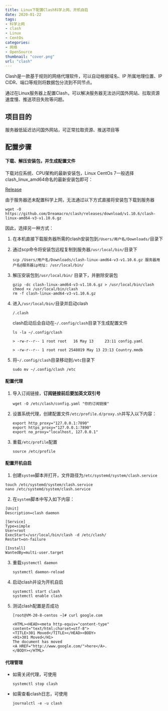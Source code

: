 ```yaml
---
title: Linux下配置Clash科学上网、开机自启
date: 2020-01-22
tags:
- 科学上网
- clash
- Linux
- CentOs
categories: 
- 网络
- OpenSource
thumbnail: "cover.png" 
url: "clash"
---
```




Clash是一款基于规则的网络代理软件，可以自动根据域名、IP 所属地理位置、IP CIDR、端口等规则将数据包分流到不同节点。

通过在Linux服务器上配置Clash，可以解决服务器无法访问国外网站、拉取资源速度慢、推送项目失败等问题。

<!--more-->



## 项目目的

服务器低延迟访问国外网站，可正常拉取资源、推送项目等



## 配置步骤

#### 下载、解压安装包，并生成配置文件

下载对应系统、CPU架构的最新安装包，Linux CentOs 7一般选择clash_linux_amd64命名的最新安装包即可：

[Release](https://github.com/Dreamacro/clash/releases/)

由于服务器还未配置科学上网，无法通过以下方式直接将安装包下载到服务器

```
wget -O https://github.com/Dreamacro/clash/releases/download/v1.10.6/clash-linux-amd64-v3-v1.10.6.gz
```

因此，选择另一种方式：

1. 在本机直接下载服务器所需的clash安装包到`/Users/用户名/Downloads/`目录下

2. 通过scp命令将安装包远程复制到服务器`/usr/local/bin/`目录下 

   ```
   scp /Users/用户名/Downloads/clash-linux-amd64-v3-v1.10.6.gz 服务器用户名@服务器ip地址: /usr/local/bin/ 
   ```

3. 解压安装包到`/usr/local/bin/` 目录下，并删除安装包

   `````
   gzip -dc clash-linux-amd64-v3-v1.10.6.gz > /usr/local/bin/clash
   chmod +x /usr/local/bin/clash
   rm -f clash-linux-amd64-v3-v1.10.6.gz
   `````

4. 进入`/usr/local/bin/`目录并启动clash

   ```
   /.clash
   ```

   clash启动后会自动在`~/.config/clash`目录下生成配置文件

   ``````
   ls -la ~/.config/clash
   
   > -rw-r--r-- 1 root root   16 May 13 	23:11 config.yaml
   
   > -rw-r--r-- 1 root root 2548019 May 13 23:13 Country.mmdb
   ``````

5. 将`~/.config/clash`目录移动到`/etc`目录下

   ```
   sudo mv ~/.config/clash /etc
   ```

   

#### 配置代理

1. 导入订阅链接，**订阅链接前后要加英文双引号**

   ```
   wget -O /etc/clash/config.yaml "你的订阅链接"
   ```

2. 设置系统代理，创建配置文件`/etc/profile.d/proxy.sh`并写入以下内容：

   ```
   export http_proxy="127.0.0.1:7890"
   export https_proxy="127.0.0.1:7890"
   export no_proxy="localhost, 127.0.0.1"
   ```

3. 重载`/etc/profile`配置

   ```
   source /etc/profile
   ```

   

#### 配置开机自启

1. 创建`system`脚本并打开，文件路径为`/etc/systemd/system/clash.service`

```
touch /etc/systemd/system/clash.service
nano /etc/systemd/system/clash.service
```

2. 在`system`脚本中写入如下内容：

```
[Unit]
Description=clash daemon

[Service]
Type=simple
User=root
ExecStart=/usr/local/bin/clash -d /etc/clash/
Restart=on-failure

[Install]
WantedBy=multi-user.target
```

3. 重载`systemctl daemon`

   ```
   systemctl daemon-reload
   ```

4. 启动clash并设为开机自启

   ```
   systemctl start clash
   systemctl enable clash
   ```

5. 测试clash配置是否成功

   ```
   [root@VM-20-8-centos ~]# curl google.com
   
   <HTML><HEAD><meta http-equiv="content-type" content="text/html;charset=utf-8">
   <TITLE>301 Moved</TITLE></HEAD><BODY>
   <H1>301 Moved</H1>
   The document has moved
   <A HREF="http://www.google.com/">here</A>.
   </BODY></HTML>
   ```



#### 代理管理

- 如需关闭代理，可使用

  ```
  systemctl stop clash
  ```

- 如需查看clash日志，可使用

  ```
  journalctl -e -u clash
  ```

  
